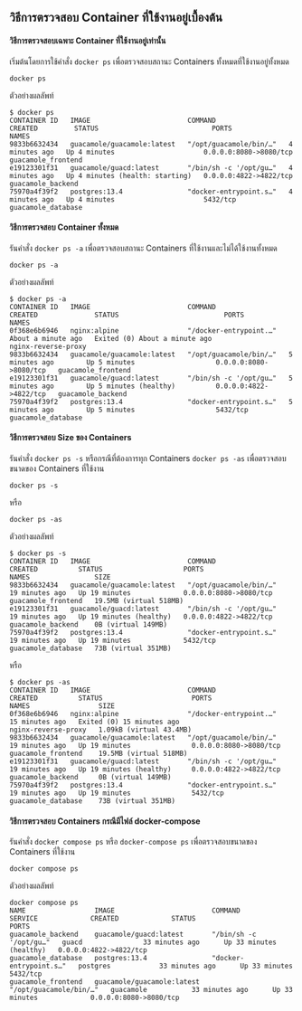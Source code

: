 ## วิธีการตรวจสอบ Container ที่ใช้งานอยู่เบื้องต้น

#### วิธีการตรวจสอบเฉพาะ Container ที่ใช้งานอยู่เท่านั้น
เริ่มต้นโดยการใช้คำสั่ง `docker ps` เพื่อตรวจสอบสถานะ Containers ทั้งหมดที่ใช้งานอยู่ทั้งหมด
```
docker ps
```
ตัวอย่างผลลัพท์
```
$ docker ps
CONTAINER ID   IMAGE                        COMMAND                  CREATED         STATUS                            PORTS                    NAMES
9833b6632434   guacamole/guacamole:latest   "/opt/guacamole/bin/…"   4 minutes ago   Up 4 minutes                      0.0.0.0:8080->8080/tcp   guacamole_frontend
e19123301f31   guacamole/guacd:latest       "/bin/sh -c '/opt/gu…"   4 minutes ago   Up 4 minutes (health: starting)   0.0.0.0:4822->4822/tcp   guacamole_backend
75970a4f39f2   postgres:13.4                "docker-entrypoint.s…"   4 minutes ago   Up 4 minutes                      5432/tcp                 guacamole_database
```

#### วิธีการตรวจสอบ Container ทั้งหมด
รันคำสั่ง `docker ps -a` เพื่อตรวจสอบสถานะ Containers ที่ใช้งานและไม่ได้ใช้งานทั้งหมด
```
docker ps -a
```
ตัวอย่างผลลัพท์
```
$ docker ps -a
CONTAINER ID   IMAGE                        COMMAND                  CREATED              STATUS                          PORTS                    NAMES
0f368e6b6946   nginx:alpine                 "/docker-entrypoint.…"   About a minute ago   Exited (0) About a minute ago                            nginx-reverse-proxy
9833b6632434   guacamole/guacamole:latest   "/opt/guacamole/bin/…"   5 minutes ago        Up 5 minutes                    0.0.0.0:8080->8080/tcp   guacamole_frontend
e19123301f31   guacamole/guacd:latest       "/bin/sh -c '/opt/gu…"   5 minutes ago        Up 5 minutes (healthy)          0.0.0.0:4822->4822/tcp   guacamole_backend
75970a4f39f2   postgres:13.4                "docker-entrypoint.s…"   5 minutes ago        Up 5 minutes                    5432/tcp                 guacamole_database
```

#### วิธีการตรวจสอบ Size ของ Containers
รันคำสั่ง `docker ps -s` หรือกรณีที่ต้องการทุก Containers `docker ps -as` เพื่อตรวจสอบขนาดของ Containers ที่ใช้งาน
```
docker ps -s
```
หรือ 
```
docker ps -as
```
ตัวอย่างผลลัพท์
```
$ docker ps -s
CONTAINER ID   IMAGE                        COMMAND                  CREATED          STATUS                    PORTS                    NAMES                SIZE
9833b6632434   guacamole/guacamole:latest   "/opt/guacamole/bin/…"   19 minutes ago   Up 19 minutes             0.0.0.0:8080->8080/tcp   guacamole_frontend   19.5MB (virtual 518MB)
e19123301f31   guacamole/guacd:latest       "/bin/sh -c '/opt/gu…"   19 minutes ago   Up 19 minutes (healthy)   0.0.0.0:4822->4822/tcp   guacamole_backend    0B (virtual 149MB)
75970a4f39f2   postgres:13.4                "docker-entrypoint.s…"   19 minutes ago   Up 19 minutes             5432/tcp                 guacamole_database   73B (virtual 351MB)
```
หรือ
```
$ docker ps -as
CONTAINER ID   IMAGE                        COMMAND                  CREATED          STATUS                      PORTS                    NAMES                 SIZE
0f368e6b6946   nginx:alpine                 "/docker-entrypoint.…"   15 minutes ago   Exited (0) 15 minutes ago                            nginx-reverse-proxy   1.09kB (virtual 43.4MB)
9833b6632434   guacamole/guacamole:latest   "/opt/guacamole/bin/…"   19 minutes ago   Up 19 minutes               0.0.0.0:8080->8080/tcp   guacamole_frontend    19.5MB (virtual 518MB)
e19123301f31   guacamole/guacd:latest       "/bin/sh -c '/opt/gu…"   19 minutes ago   Up 19 minutes (healthy)     0.0.0.0:4822->4822/tcp   guacamole_backend     0B (virtual 149MB)
75970a4f39f2   postgres:13.4                "docker-entrypoint.s…"   19 minutes ago   Up 19 minutes               5432/tcp                 guacamole_database    73B (virtual 351MB)
```

#### วิธีการตรวจสอบ Containers กรณีมีไฟล์ docker-compose
รันคำสั่ง `docker compose ps` หรือ `docker-compose ps` เพื่อตรวจสอบขนาดของ Containers ที่ใช้งาน
```
docker compose ps
```
ตัวอย่างผลลัพท์
```
docker compose ps
NAME                 IMAGE                        COMMAND                  SERVICE             CREATED             STATUS                    PORTS
guacamole_backend    guacamole/guacd:latest       "/bin/sh -c '/opt/gu…"   guacd               33 minutes ago      Up 33 minutes (healthy)   0.0.0.0:4822->4822/tcp
guacamole_database   postgres:13.4                "docker-entrypoint.s…"   postgres            33 minutes ago      Up 33 minutes             5432/tcp
guacamole_frontend   guacamole/guacamole:latest   "/opt/guacamole/bin/…"   guacamole           33 minutes ago      Up 33 minutes             0.0.0.0:8080->8080/tcp
```